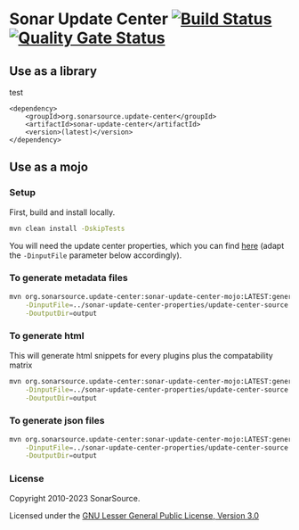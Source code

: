 # Sonar Update Center [![Build Status](https://api.cirrus-ci.com/github/SonarSource/sonar-update-center.svg)](https://cirrus-ci.com/github/SonarSource/sonar-update-center) [![Quality Gate Status](https://next.sonarqube.com/sonarqube/api/project_badges/measure?project=org.sonarsource.update-center%3Asonar-update-center&metric=alert_status)](https://next.sonarqube.com/sonarqube/dashboard?id=org.sonarsource.update-center%3Asonar-update-center)

## Use as a library
test
```
<dependency>
    <groupId>org.sonarsource.update-center</groupId>
    <artifactId>sonar-update-center</artifactId>
    <version>(latest)</version>
</dependency>
```

## Use as a mojo

### Setup

First, build and install locally.

```bash
mvn clean install -DskipTests
```

You will need the update center properties, which you can find [here](https://github.com/SonarSource/sonar-update-center-properties/) (adapt the `-DinputFile` parameter below accordingly).

### To generate metadata files

```bash
mvn org.sonarsource.update-center:sonar-update-center-mojo:LATEST:generate-metadata \
    -DinputFile=../sonar-update-center-properties/update-center-source.properties \
    -DoutputDir=output
```

### To generate html

This will generate html snippets for every plugins plus the compatability matrix

```bash
mvn org.sonarsource.update-center:sonar-update-center-mojo:LATEST:generate-html \
    -DinputFile=../sonar-update-center-properties/update-center-source.properties \
    -DoutputDir=output
```

### To generate json files

```bash
mvn org.sonarsource.update-center:sonar-update-center-mojo:LATEST:generate-json \
    -DinputFile=../sonar-update-center-properties/update-center-source.properties \
    -DoutputDir=output
```

### License

Copyright 2010-2023 SonarSource.

Licensed under the [GNU Lesser General Public License, Version 3.0](http://www.gnu.org/licenses/lgpl.txt)
